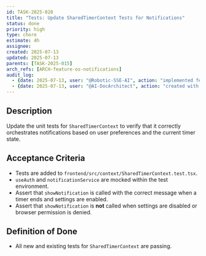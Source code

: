 ```yaml
---
id: TASK-2025-020
title: "Tests: Update SharedTimerContext Tests for Notifications"
status: done
priority: high
type: chore
estimate: 4h
assignee:
created: 2025-07-13
updated: 2025-07-13
parents: [TASK-2025-015]
arch_refs: [ARCH-feature-os-notifications]
audit_log:
  - {date: 2025-07-13, user: "@Robotic-SSE-AI", action: "implemented feature and set status to done"}
  - {date: 2025-07-13, user: "@AI-DocArchitect", action: "created with status backlog"}
---
```

## Description
Update the unit tests for `SharedTimerContext` to verify that it correctly orchestrates notifications based on user preferences and the current timer state.

## Acceptance Criteria
- Tests are added to `frontend/src/context/SharedTimerContext.test.tsx`.
- `useAuth` and `notificationService` are mocked within the test environment.
- Assert that `showNotification` is called with the correct message when a timer ends and settings are enabled.
- Assert that `showNotification` is **not** called when settings are disabled or browser permission is denied.

## Definition of Done
- All new and existing tests for `SharedTimerContext` are passing.

